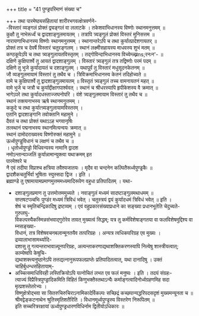 +++
title = "41 पुण्ड्रपरिमाणं संख्या च"

+++
तथा पारमेष्ठ्यसंहितायां शारीरभगवत्क्षेत्रवर्णने-  
-विस्तारं व्यङ्गलं प्रोक्तं द्व्यङ्गलं वा ललाटके । तकेशवाभिधानस्य विष्णोः स्थानमनुत्तमम् ॥  
कुक्षौ तु नाभेरूर्ध्वं च द्वादशाङ्गुलमायतम् । तत्रापि त्र्यङ्गुलं प्रोक्तं विस्तरं मुनिसत्तम ॥  
नारायणाभिधानस्य विष्णोः स्थानमनुत्तमम् । स्थानान्तरेऽपि च तथा कुर्यात्प्रादेशगायतर् ॥  
प्रोक्तं तत्र च देवर्षे विस्तारं चतुरङ्गलम् । स्थानं लक्ष्मीसहायस्य माधवस्य शुभं मतम् ॥  
कण्ठकूपेऽपि च तथा त्र्यङ्गुलायतविस्तृतम् । तद्गोविन्दाभिधानस्य विच्येम्न्न्ख्नns;रनःन'- ॥  
दक्षिणे कुक्षिपार्श्वे तु आयतं द्वादशाङ्गुलम् । विस्तारं त्र्यङ्गुलं तत्र तद्विष्णोः परमं पदम् ॥  
दक्षिणे तु भुजे कुर्यादायतं च दशाङ्गुलम् । यथापूर्वं तु विस्तारं मधुसूदनकेतनम् ॥  
जौ व्यङ्गुलमायामं विस्तारं तु तथैव च । त्रिविक्रमाभिधानस्य केतनं तदिहोच्यते ॥  
वामे च कुक्षिपार्श्वे तु द्वादशाङ्गुलमायतम् ॥ विस्तृतं त्र्यङ्गुलं तच्च वामनायतनं महत् ॥  
वामे भुजे च जत्रौ च कुर्याद्दीक्षागपार्श्ववत् । स्थानं च श्रीधरस्यापि हृपीकेशस्य वै क्रमात् ॥  
भागेऽपरे तथा कुर्यादधस्ताज्जघनोपरि । वंशे त्र्यङ्गुलमायाम विस्तारं तु तथैव च ॥  
स्थानं तक्त्यनाभस्य ऋषे स्थानमनुत्तमम् ।  
ककुदे च तथा कुर्यात्त्र्यङ्गुलायामविस्तरम् ।  
एतानि द्वादशाङ्गानि तवोक्तानि महामुने ।  
दैवतं च तथा प्रोक्तं यथाऽऽह भगवानृषिः  
तत्स्थानं पद्मनाभस्य स्थानमित्यन्वयः क्रमात् ॥  
स्थानं दामोदराख्यस्य विष्णोरुक्तं महामुने ॥  
ऊर्ध्वपुण्डूविधानं च लक्षणं च तथैव च ॥  
। धृतोर्ध्वपुण्ड्रो विधिवन्यस्य नामानि द्वादश  
नमोऽन्तान्यञ्जलिं कुर्यान्नामान्युक्त्वा यथाक्रमम् इत  
पारमेश्वरे च  
नै एवं तदीया विप्राश्च क्षत्रिया तवैश्यजातयः । मृदैव वा चन्दनेन कल्पितैरूर्ध्वपुण्ड्रकैः ॥  
द्वादशैकचतुर्भिर्वा भूषिताः स्युस्सदा द्विज । इति ।  
ब्रह्माण्डे तु एषामायामप्रमाणमुत्तममध्यमादिरूपेण वहुधा प्रतिपादितम् । यथा-  
* दशाङ्गुलप्रमाण तु उत्तमोत्तममुच्यते । नवाङ्गुलं मध्यमं सादष्टाङ्गुलमथाधमम् ॥  
सप्तषटप्ञ्चभिः पुण्डंर मध्यमं त्रिविधं भवेत् । चतुस्त्रयं द्वयं कुर्यादधमं त्रिविधं भवेत् ॥ इति ।  
शेषं च स्मृतिचन्द्रिकादिषु द्रष्टव्यम् । एवं वहुप्रकारसंख्याप्रधाने का सङ्ख्या प्रधानभूतेति चेदुच्यते-गुरुलघु-  
विकल्पस्यैकस्मिन्नसंभवाद्गुरोरेव तावत् मुख्यत्वं सिद्धम्; यत्र तु कर्मविशेषाङ्गतया वा फलविशेषमुद्दिश्य वा म्नसङ्ख्या-  
विधानं, तत्र विशेषवचनबलान्मूनतयैव तत्परिग्रहः । अन्यत्र त्वधिकपरिग्रह एव मुख्यः । द्रव्यालाभासामर्थ्यादि-  
दशासु तु गत्यन्तराभावान्न्यूनपरिग्रहः, अत्यन्ताकरणाद्यथाशक्तिकरणस्यापि नित्येषु शास्त्रीयत्वात्; काम्येष्वपि केषुचि-  
द्यथाशक्त्त्यनुष्ठानेऽपि तत्तद्यत्नानुरूपफलप्राप्तेः प्रतिपादितत्वात्, यथा दानादिषु । उक्तं चाहिर्बुधन्धसंहितायाम्-  
* अच्चित्समाधिविरही लस्तिक्रियोऽपि यत्नोचितं लभत एव फलं मनुष्यः । इति । तदयं संग्रहः-  
त्याज्यं विप्रैस्त्रिपुण्ड्रादिकमिति विहितं किणुभक्तैस्तथाऽन्यैः कर्माङ्गत्वादिनोर्ध्वग्रहणमिह सदा मृत्प्रशस्तेतरेभ्यः ।  
विष्णुक्षेत्रोद्भवा सा सितरुचिरुचिराऽनामिकादेर्विकल्पः सच्छिद्रं कच्छपान्यद्धरिपदसदृशं मुख्यमन्यूनता च ॥  
श्रीमद्वेङ्कटनाथेन श्रुतिस्मृतिशतैरिति । विधानमूर्ध्वपुण्ड्रस्य विस्तरेण निरूपितम् ॥  
इति सच्चरित्ररक्षायां ऊर्ध्वपुण्ड्रधारणविधिर्नाम द्वितीयोऽधिकारः ॥